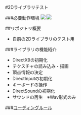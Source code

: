 #2Dライブラリテスト

###必要動作環境
[![](https://img.shields.io/badge/Visual%20Studio%20-2013%20Community-blue.svg)](https://www.microsoft.com/ja-jp/dev/products/community.aspx)
[![](https://img.shields.io/badge/DirectX%20SDK-9.0c%20June%202010-green.svg)](https://www.microsoft.com/en-us/download/details.aspx?id=6812)

##リポジトリ概要
* 自前の2Dライブラリのテスト用

###ライブラリの機能紹介
* DirectX9の初期化
* テクスチャの読み込み・描画
* 頂点情報の決定
* DirectInputの初期化
* キーボードの操作
* DirectSoundの初期化
* サウンドの再生　※Wav形式のみ

###[コーディングルール](https://github.com/shibata0430/MyLibraryTest/wiki/%E3%82%B3%E3%83%BC%E3%83%87%E3%82%A3%E3%83%B3%E3%82%B0%E8%A6%8F%E7%B4%84)
